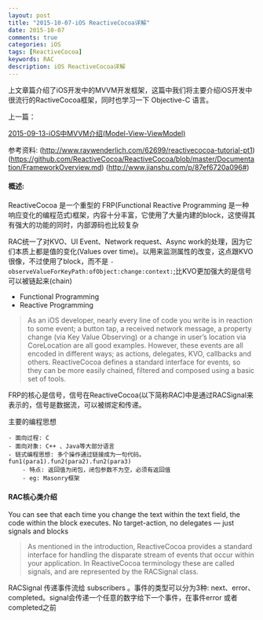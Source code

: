 ```yaml
---
layout: post
title: "2015-10-07-iOS ReactiveCocoa详解"
date: 2015-10-07
comments: true
categories: iOS
tags: [ReactiveCocoa]
keywords: RAC  
description: iOS ReactiveCocoa详解
---
```


上文章篇介绍了iOS开发中的MVVM开发框架，这篇中我们将主要介绍iOS开发中很流行的RactiveCocoa框架，同时也学习一下 Objective-C 语言。

上一篇：

[2015-09-13-iOS中MVVM介绍(Model-View-ViewModel)](https://yyn835314557.github.io/ios/2015/09/13/i2015-09-13-iOS中MVVM介绍(Model-View-ViewModel).html)

参考资料:
	(http://www.raywenderlich.com/62699/reactivecocoa-tutorial-pt1)
	(https://github.com/ReactiveCocoa/ReactiveCocoa/blob/master/Documentation/FrameworkOverview.md)
	(http://www.jianshu.com/p/87ef6720a096#)


#### 概述:

 ReactiveCocoa 是一个重型的 FRP(Functional Reactive Programming 是一种响应变化的编程范式)框架，内容十分丰富，它使用了大量内建的block，这使得其有强大的功能的同时，内部源码也比较复杂

 RAC统一了对KVO、UI Event、Network request、Async work的处理，因为它们本质上都是值的变化(Values over time)。以用来监测属性的改变，这点跟KVO很像，不过使用了block，而不是 `-observeValueForKeyPath:ofObject:change:context:`;比KVO更加强大的是信号可以被链起来(chain)

 - Functional Programming
 - Reactive Programming

 > As an iOS developer, nearly every line of code you write is in reaction to some event; a button tap, a received network message, a property change (via Key Value Observing) or a change in user’s location via CoreLocation are all good examples. However, these events are all encoded in different ways; as actions, delegates, KVO, callbacks and others. ReactiveCocoa defines a standard interface for events, so they can be more easily chained, filtered and composed using a basic set of tools.
	
 FRP的核心是信号，信号在ReactiveCocoa(以下简称RAC)中是通过RACSignal来表示的，信号是数据流，可以被绑定和传递。

 主要的编程思想

 	- 面向过程: C
 	- 面向对象: C++ 、Java等大部分语言
 	- 链式编程思想: 多个操作通过链接成为一句代码。 fun1(para1).fun2(para2).fun2(para3)
 		- 特点: 返回值为闭包，闭包参数不为空，必须有返回值
 		- eg: Masonry框架

#### RAC核心类介绍

 You can see that each time you change the text within the text field, the code within the block executes. No target-action, no delegates — just signals and blocks

 > As mentioned in the introduction, ReactiveCocoa provides a standard interface for handling the disparate stream of events that occur within your application. In ReactiveCocoa terminology these are called signals, and are represented by the RACSignal class.

 RACSignal 传递事件流给 subscribers 。事件的类型可以分为3种: next、error、completed。signal会传递一个任意的数字给下一个事件，在事件error 或者completed之前
